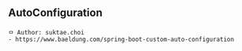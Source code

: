 ## AutoConfiguration

```
ㅁ Author: suktae.choi
- https://www.baeldung.com/spring-boot-custom-auto-configuration
```

